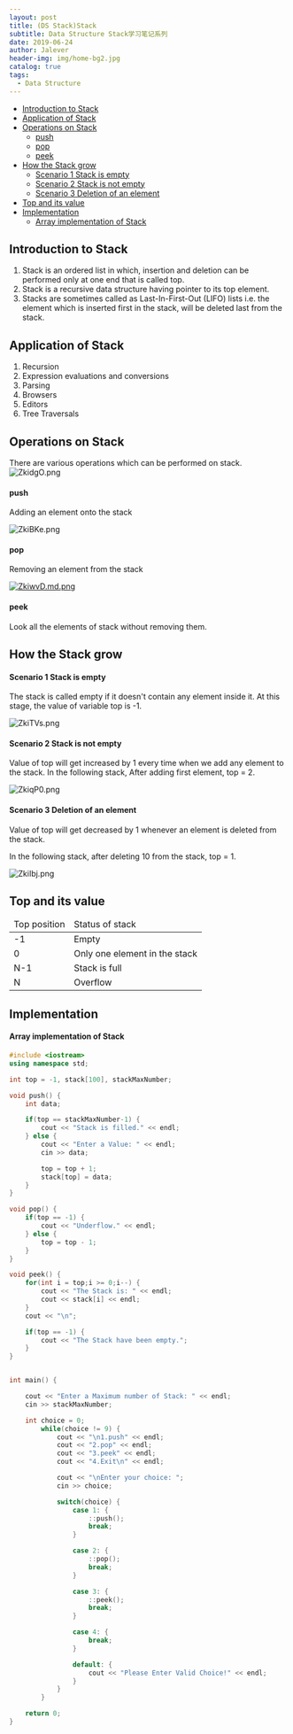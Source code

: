 ```yaml
---
layout: post
title: (DS Stack)Stack
subtitle: Data Structure Stack学习笔记系列
date: 2019-06-24
author: Jalever
header-img: img/home-bg2.jpg
catalog: true
tags:
  - Data Structure
---
```


- [Introduction to Stack](#introduction-to-stack)
- [Application of Stack](#application-of-stack)
- [Operations on Stack](#operations-on-stack)
    - [push](#push)
    - [pop](#pop)
    - [peek](#peek)
- [How the Stack grow](#how-the-stack-grow)
    - [Scenario 1 Stack is empty](#scenario-1-stack-is-empty)
    - [Scenario 2 Stack is not empty](#scenario-2-stack-is-not-empty)
    - [Scenario 3 Deletion of an element](#scenario-3-deletion-of-an-element)
- [Top and its value](#top-and-its-value)
- [Implementation](#Implementation)
    - [Array implementation of Stack](#array-implementation-of-stack)

## Introduction to Stack
1. Stack is an ordered list in which, insertion and deletion can be performed only at one end that is called top.
2. Stack is a recursive data structure having pointer to its top element.
3. Stacks are sometimes called as Last-In-First-Out (LIFO) lists i.e. the element which is inserted first in the stack, will be deleted last from the stack.

## Application of Stack
1. Recursion
2. Expression evaluations and conversions
3. Parsing
4. Browsers
5. Editors
6. Tree Traversals

## Operations on Stack
There are various operations which can be performed on stack.
![ZkidgO.png](https://s2.ax1x.com/2019/06/24/ZkidgO.png)

#### push
Adding an element onto the stack

![ZkiBKe.png](https://s2.ax1x.com/2019/06/24/ZkiBKe.png)

#### pop
Removing an element from the stack

[![ZkiwvD.md.png](https://s2.ax1x.com/2019/06/24/ZkiwvD.md.png)](https://imgchr.com/i/ZkiwvD)

#### peek
Look all the elements of stack without removing them.

## How the Stack grow

#### Scenario 1 Stack is empty
The stack is called empty if it doesn't contain any element inside it. At this stage, the value of variable top is -1.

![ZkiTVs.png](https://s2.ax1x.com/2019/06/24/ZkiTVs.png)

#### Scenario 2 Stack is not empty
Value of top will get increased by 1 every time when we add any element to the stack. In the following stack, After adding first element, top = 2.

![ZkiqP0.png](https://s2.ax1x.com/2019/06/24/ZkiqP0.png)

#### Scenario 3 Deletion of an element
Value of top will get decreased by 1 whenever an element is deleted from the stack.

In the following stack, after deleting 10 from the stack, top = 1.

![ZkiIbj.png](https://s2.ax1x.com/2019/06/24/ZkiIbj.png)

## Top and its value
<table>
    <thead>
        <tr>
            <td>Top position</td>
            <td>Status of stack</td>
        </tr>
    </thead>
    <tbody>
        <tr>
            <td>-1</td>
            <td>Empty</td>
        </tr>
        <tr>
            <td>0</td>
            <td>Only one element in the stack</td>
        </tr>
        <tr>
            <td>N-1</td>
            <td>Stack is full</td>
        </tr>
        <tr>
            <td>N</td>
            <td>Overflow</td>
        </tr>
    </tbody>
</table>

## Implementation
#### Array implementation of Stack
```cpp
#include <iostream>
using namespace std;

int top = -1, stack[100], stackMaxNumber;

void push() {
	int data;

	if(top == stackMaxNumber-1) {
		cout << "Stack is filled." << endl;
	} else {
		cout << "Enter a Value: " << endl;
		cin >> data;

		top = top + 1;
		stack[top] = data;
	}
}

void pop() {
	if(top == -1) {
		cout << "Underflow." << endl;
	} else {
		top = top - 1;
	}
}

void peek() {
	for(int i = top;i >= 0;i--) {
		cout << "The Stack is: " << endl;
		cout << stack[i] << endl;
	}
	cout << "\n";

	if(top == -1) {
		cout << "The Stack have been empty.";
	}
}


int main() {

	cout << "Enter a Maximum number of Stack: " << endl;
	cin >> stackMaxNumber;

	int choice = 0;
		while(choice != 9) {
	    	cout << "\n1.push" << endl;
	    	cout << "2.pop" << endl;
	    	cout << "3.peek" << endl;
	    	cout << "4.Exit\n" << endl;

	    	cout << "\nEnter your choice: ";
	    	cin >> choice;

	    	switch(choice) {
	    		case 1: {
	    			::push();
	    			break;
	    		}

	    		case 2: {
	    			::pop();
	    			break;
	    		}

	    		case 3: {
	    			::peek();
	    			break;
	    		}

	    		case 4: {
	    			break;
	    		}

	    		default: {
		    		cout << "Please Enter Valid Choice!" << endl;
	    		}
	    	}
		}

	return 0;
}
```
